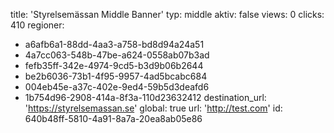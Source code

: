 title: 'Styrelsemässan Middle Banner'
typ: middle
aktiv: false
views: 0
clicks: 410
regioner:
  - a6afb6a1-88dd-4aa3-a758-bd8d94a24a51
  - 4a7cc063-548b-47be-a624-0558ab07b3ad
  - fefb35ff-342e-4974-9cd5-b3d9b06b2644
  - be2b6036-73b1-4f95-9957-4ad5bcabc684
  - 004eb45e-a37c-402e-9ed4-59b5d3deafd6
  - 1b754d96-2908-414a-8f3a-110d23632412
destination_url: 'https://styrelsemassan.se'
global: true
url: 'http://test.com'
id: 640b48ff-5810-4a91-8a7a-20ea8ab05e86
